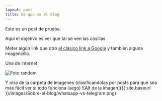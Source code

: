 ```yaml
---
layout: post
title: De que va el blog
---
```


Esto es un post de prueba.

Aquí el objetivo es ver que tal se ven las cosillas

Meter algún link que otro [el clásico link a Google](www.google.com) y también
alguna imagencilla.

Una de internet:

![Foto random](https://www.google.com/url?sa=i&source=images&cd=&cad=rja&uact=8&ved=2ahUKEwjrpfvs_tTgAhULvxoKHcv7C6YQjRx6BAgBEAU&url=https%3A%2F%2Fwww.amazon.es%2Ftelefonos-moviles-infantiles%2Fb%3Fie%3DUTF8%26node%3D1642004031&psig=AOvVaw3FInF807HjiNJaYuOmzkDL&ust=1551119038333928)

Y otra de la carpeta de imagenes (clasificandolas por posts para que sea más fácil ver si todo funciona luego)
![Alt de la imagen]({{ site.baseurl }}/images/Sobre-el-blog/whatsapp-vs-telegram.png)
